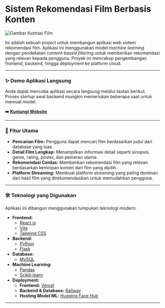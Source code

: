 # Sistem Rekomendasi Film Berbasis Konten

![Gambar Ilustrasi Film](https://github.com/user-attachments/assets/6b14386e-ff71-4e12-ad2d-3e231d7a4421)

Ini adalah sebuah project untuk membangun aplikasi web sistem rekomendasi film. Aplikasi ini menggunakan model *machine learning* dengan pendekatan *content-based filtering* untuk memberikan rekomendasi yang relevan kepada pengguna. Proyek ini mencakup pengembangan frontend, backend, hingga deployment ke platform cloud.

---

### ✨ **Demo Aplikasi Langsung**

Anda dapat mencoba aplikasi secara langsung melalui tautan berikut. Proses *startup* awal backend mungkin memerlukan beberapa saat untuk memuat model.

**➡️ [Kunjungi Website](https://skripsi-rekomendasi-film.vercel.app)**

---

### 🎯 **Fitur Utama**

* **Pencarian Film:** Pengguna dapat mencari film berdasarkan judul dari database yang luas.
* **Detail Film Lengkap:** Menampilkan informasi detail seperti sinopsis, genre, rating, poster, dan pemeran utama.
* **Rekomendasi Cerdas:** Memberikan rekomendasi film yang relevan berdasarkan kemiripan konten dari film yang dipilih.
* **Platform Streaming:** Membuat platform *streaming* yang paling dominan dari hasil film yang direkomendasikan untuk memudahkan pengguna.

---

### 🛠️ **Teknologi yang Digunakan**

Aplikasi ini dibangun menggunakan tumpukan teknologi modern:

* **Frontend:**
  * [React.js](https://reactjs.org/)
  * [Vite](https://vitejs.dev/)
  * [Tailwind CSS](https://tailwindcss.com/)
* **Backend:**
  * [Python](https://www.python.org/)
  * [Flask](https://flask.palletsprojects.com/)
* **Database:**
  * [MySQL](https://www.mysql.com/)
* **Machine Learning:**
  * [Pandas](https://pandas.pydata.org/)
  * [Scikit-learn](https://scikit-learn.org/)
* **Deployment:**
  * **Frontend:** [Vercel](https://vercel.com/)
  * **Backend & Database:** [Railway](https://railway.app/)
  * **Hosting Model ML:** [Hugging Face Hub](https://huggingface.co/)

---
